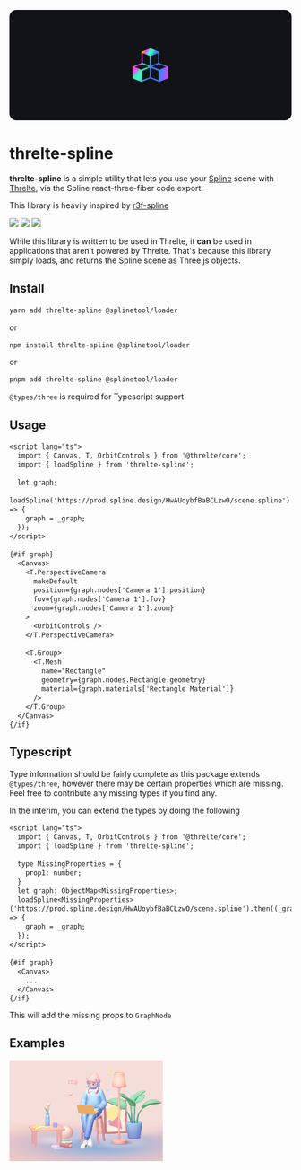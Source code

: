 ![](https://raw.githubusercontent.com/hongkiulam/threlte-spline/main/.github/screenshots/hero.png)

# threlte-spline


**threlte-spline** is a simple utility that lets you use your [Spline](https://spline.design/) scene with [Threlte](https://threlte.xyz/), via the Spline react-three-fiber code export.

This library is heavily inspired by [r3f-spline](https://github.com/splinetool/r3f-spline)

![](https://github.com/hongkiulam/threlte-spline/actions/workflows/main.yml/badge.svg)
![](https://github.com/hongkiulam/threlte-spline/actions/workflows/publish.yml/badge.svg)
![](https://img.shields.io/npm/v/threlte-spline?style=plastic)

While this library is written to be used in Threlte, it __can__ be used in applications that aren't powered by Threlte. That's because this library simply loads, and returns the Spline scene as Three.js objects.

## Install

```bash
yarn add threlte-spline @splinetool/loader
```

or

```bash
npm install threlte-spline @splinetool/loader
```

or

```bash
pnpm add threlte-spline @splinetool/loader
```

`@types/three` is required for Typescript support

## Usage

```svelte
<script lang="ts">
  import { Canvas, T, OrbitControls } from '@threlte/core';
  import { loadSpline } from 'threlte-spline';

  let graph;
  loadSpline('https://prod.spline.design/HwAUoybfBaBCLzwO/scene.spline').then((_graph) => {
    graph = _graph;
  });
</script>

{#if graph}
  <Canvas>
    <T.PerspectiveCamera
      makeDefault
      position={graph.nodes['Camera 1'].position}
      fov={graph.nodes['Camera 1'].fov}
      zoom={graph.nodes['Camera 1'].zoom}
    >
      <OrbitControls />
    </T.PerspectiveCamera>

    <T.Group>
      <T.Mesh
        name="Rectangle"
        geometry={graph.nodes.Rectangle.geometry}
        material={graph.materials['Rectangle Material']}
      />
    </T.Group>
  </Canvas>
{/if}
```

## Typescript

Type information should be fairly complete as this package extends `@types/three`, however there may be certain properties which are missing. Feel free to contribute any missing types if you find any.

In the interim, you can extend the types by doing the following

```svelte
<script lang="ts">
  import { Canvas, T, OrbitControls } from '@threlte/core';
  import { loadSpline } from 'threlte-spline';

  type MissingProperties = {
    prop1: number;
  }
  let graph: ObjectMap<MissingProperties>;
  loadSpline<MissingProperties>('https://prod.spline.design/HwAUoybfBaBCLzwO/scene.spline').then((_graph) => {
    graph = _graph;
  });
</script>

{#if graph}
  <Canvas>
    ...
  </Canvas>
{/if}
```

This will add the missing props to `GraphNode`

## Examples

<p align="left">
  <a href="https://stackblitz.com/edit/threlte-spline-demo?file=src%2FApp.svelte" target="_blank"><img width="274" src="https://raw.githubusercontent.com/hongkiulam/threlte-spline/main/.github/screenshots/example1.png" /></a>
</p>
